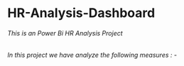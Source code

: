 # HR-Analysis-Dashboard
###### This is an Power Bi HR Analysis Project
###### In this project we have analyze the following measures : -
